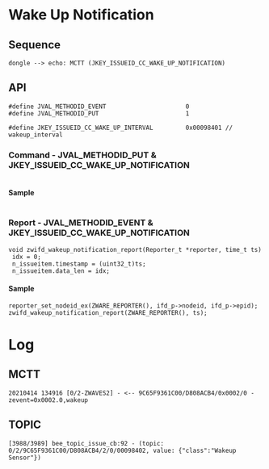 # Wake Up Notification
## Sequence

   ```sequence
   dongle --> echo: MCTT (JKEY_ISSUEID_CC_WAKE_UP_NOTIFICATION)
   ```

## API
   ```
#define JVAL_METHODID_EVENT                      0
#define JVAL_METHODID_PUT                        1

#define JKEY_ISSUEID_CC_WAKE_UP_INTERVAL         0x00098401 // wakeup_interval
   ```
### Command - JVAL_METHODID_PUT & JKEY_ISSUEID_CC_WAKE_UP_NOTIFICATION
   ```

   ```
#### Sample
   ```

   ```
### Report - JVAL_METHODID_EVENT & JKEY_ISSUEID_CC_WAKE_UP_NOTIFICATION
   ```
void zwifd_wakeup_notification_report(Reporter_t *reporter, time_t ts)
	idx = 0;
	n_issueitem.timestamp = (uint32_t)ts;
	n_issueitem.data_len = idx;
   ```
#### Sample
   ```
reporter_set_nodeid_ex(ZWARE_REPORTER(), ifd_p->nodeid, ifd_p->epid);
zwifd_wakeup_notification_report(ZWARE_REPORTER(), ts);
   ```

# Log
## MCTT
   ```
20210414 134916 [0/2-ZWAVES2] - <-- 9C65F9361C00/D808ACB4/0x0002/0 - zevent=0x0002.0,wakeup
   ```

## TOPIC
   ```
[3988/3989] bee_topic_issue_cb:92 - (topic: 0/2/9C65F9361C00/D808ACB4/2/0/00098402, value: {"class":"Wakeup Sensor"})
   ```
